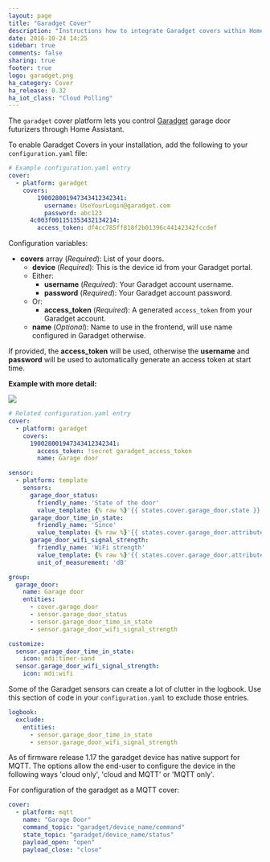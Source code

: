```yaml
---
layout: page
title: "Garadget Cover"
description: "Instructions how to integrate Garadget covers within Home Assistant."
date: 2016-10-24 14:25
sidebar: true
comments: false
sharing: true
footer: true
logo: garadget.png
ha_category: Cover
ha_release: 0.32
ha_iot_class: "Cloud Polling"
---
```



The `garadget` cover platform lets you control [Garadget](http://www.garadget.com/) garage door futurizers through Home Assistant.

To enable Garadget Covers in your installation, add the following to your `configuration.yaml` file:

```yaml
# Example configuration.yaml entry
cover:
  - platform: garadget
    covers:
        190028001947343412342341:
          username: UseYourLogin@garadget.com
          password: abc123
      4c003f001151353432134214:
        access_token: df4cc785ff818f2b01396c44142342fccdef
```

Configuration variables:

- **covers** array (*Required*): List of your doors.
  - **device** (*Required*): This is the device id from your Garadget portal.
  - Either:
    - **username** (*Required*): Your Garadget account username.
    - **password** (*Required*): Your Garadget account password.
  - Or: 
    - **access_token** (*Required*): A generated `access_token` from your Garadget account.
  - **name** (*Optional*): Name to use in the frontend, will use name configured in Garadget otherwise.


If provided, the **access_token** will be used, otherwise the **username** and **password** will be used to automatically generate an access token at start time.


**Example with more detail:**
<p class='img'>
  <img src='{{site_root}}/images/components/garadget/cover_garadget_details.png' />
</p>

```yaml
# Related configuration.yaml entry
cover:
  - platform: garadget
    covers:
      190028001947343412342341:
        access_token: !secret garadget_access_token
        name: Garage door

sensor:
  - platform: template
    sensors:
      garage_door_status:
        friendly_name: 'State of the door'
        value_template: {% raw %}'{{ states.cover.garage_door.state }}'{% endraw %}
      garage_door_time_in_state:
        friendly_name: 'Since'
        value_template: {% raw %}'{{ states.cover.garage_door.attributes.time_in_state }}'{% endraw %}
      garage_door_wifi_signal_strength:
        friendly_name: 'WiFi strength'
        value_template: {% raw %}'{{ states.cover.garage_door.attributes.wifi_signal_strength }}'{% endraw %}
        unit_of_measurement: 'dB'

group:
  garage_door:
    name: Garage door
    entities:
      - cover.garage_door
      - sensor.garage_door_status
      - sensor.garage_door_time_in_state
      - sensor.garage_door_wifi_signal_strength

customize:
  sensor.garage_door_time_in_state:
    icon: mdi:timer-sand
  sensor.garage_door_wifi_signal_strength:
    icon: mdi:wifi
```

Some of the Garadget sensors can create a lot of clutter in the logbook.  Use this section of code in your `configuration.yaml` to exclude those entries.

```yaml
logbook:
  exclude:
    entities:
      - sensor.garage_door_time_in_state
      - sensor.garage_door_wifi_signal_strength
```

As of firmware release 1.17 the garadget device has native support for MQTT. The options allow the end-user to configure the device in the following ways 'cloud only', 'cloud and MQTT' or 'MQTT only'.

For configuration of the garadget as a MQTT cover:

```yaml
cover:
  - platform: mqtt
    name: "Garage Door"
    command_topic: "garadget/device_name/command"
    state_topic: "garadget/device_name/status"
    payload_open: "open"
    payload_close: "close"
```
